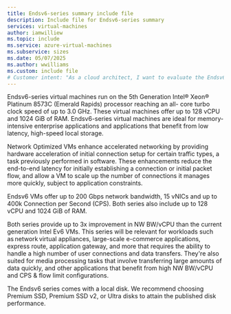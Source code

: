 ```yaml
---
title: Endsv6-series summary include file
description: Include file for Endsv6-series summary
services: virtual-machines
author: iamwilliew
ms.topic: include
ms.service: azure-virtual-machines
ms.subservice: sizes
ms.date: 05/07/2025
ms.author: wwilliams
ms.custom: include file
# Customer intent: "As a cloud architect, I want to evaluate the Endsv6-series virtual machines, so that I can determine if they meet the performance and scalability requirements for my memory-intensive enterprise applications and high-connection workload scenarios."
---
```

Endsv6-series virtual machines run on the 5th Generation Intel® Xeon® Platinum 8573C (Emerald Rapids) processor reaching an all- core turbo clock speed of up to 3.0 GHz. These virtual machines offer up to 128 vCPU and 1024 GiB of RAM. Endsv6-series virtual machines are ideal for memory-intensive enterprise applications and applications that benefit from low latency, high-speed local storage.  

Network Optimized VMs enhance accelerated networking by providing hardware acceleration of initial connection setup for certain traffic types, a task previously performed in software. These enhancements reduce the end-to-end latency for initially establishing a connection or initial packet flow, and allow a VM to scale up the number of connections it manages more quickly, subject to application constraints. 

Endsv6 VMs offer up to 200 Gbps network bandwidth, 15 vNICs and up to 400k Connection per Second (CPS). Both series also include up to 128 vCPU and 1024 GiB of RAM.  

Both series provide up to 3x improvement in NW BW/vCPU than the current generation Intel Ev6 VMs. This series will be relevant for workloads such as network virtual appliances, large-scale e-commerce applications, express route, application gateway, and more that requires the ability to handle a high number of user connections and data transfers. They're also suited for media processing tasks that involve transferring large amounts of data quickly, and other applications that benefit from high NW BW/vCPU and CPS & flow limit configurations.

The Endsv6 series comes with a local disk. We recommend choosing Premium SSD, Premium SSD v2, or Ultra disks to attain the published disk performance. 
